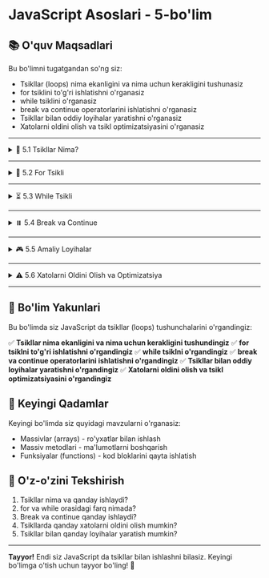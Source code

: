 # JavaScript Asoslari - 5-bo'lim

## 📚 O'quv Maqsadlari

Bu bo'limni tugatgandan so'ng siz:
- Tsikllar (loops) nima ekanligini va nima uchun kerakligini tushunasiz
- for tsiklini to'g'ri ishlatishni o'rganasiz
- while tsiklini o'rganasiz
- break va continue operatorlarini ishlatishni o'rganasiz
- Tsikllar bilan oddiy loyihalar yaratishni o'rganasiz
- Xatolarni oldini olish va tsikl optimizatsiyasini o'rganasiz

---

<details>
    <summary>🔄 5.1 Tsikllar Nima?</summary>

## 5.1 Tsikllar Nima?

### Tsikllar nima?

**Tsikllar** - JavaScript da bir xil kodni bir necha marta takrorlash uchun ishlatiladi. Tsikllar yordamida ko'p ishlarni tez va oson bajarish mumkin.

### Tsikllar nima uchun kerak?

#### 1. Takrorlanuvchi ishlar
- Bir xil amalni ko'p marta bajarish
- Ro'yxat elementlarini ko'rib chiqish
- Hisob-kitoblarni takrorlash

#### 2. Vaqt tejash
- Kodni qisqa va aniq yozish
- Xatolarni kamaytirish
- Dasturni tezlashtirish

#### 3. Amaliy loyihalar
- O'yinlarda takrorlanuvchi harakatlar
- Kalkulyatorlarda ko'p amallar
- Ma'lumotlarni tekshirish

### Tsikllar turlari

#### 1. for tsikli
- Belgilangan son marta takrorlash
- Raqamlar bilan ishlash
- Ro'yxatlar bilan ishlash

#### 2. while tsikli
- Shart to'g'ri bo'lguncha takrorlash
- Noma'lum son marta takrorlash
- Foydalanuvchi kiritishini kutish

### Tsikllar misollari

#### 1. Oddiy for tsikli
```javascript
for (let i = 1; i <= 5; i++) {
    console.log("Salom " + i);
}
```

#### 2. while tsikli
```javascript
let son = 1;
while (son <= 5) {
    console.log("Son: " + son);
    son++;
}
```


### Amaliy misol - Tsikllar asoslari
```javascript
// 1. Raqamlarni chiqarish
console.log("1 dan 10 gacha raqamlar:");
for (let i = 1; i <= 10; i++) {
    console.log(i);
}

// 2. Juft raqamlarni chiqarish
console.log("Juft raqamlar:");
for (let i = 2; i <= 20; i = i + 2) {
    console.log(i);
}

// 3. while tsikli bilan
let son = 1;
while (son <= 5) {
    console.log("While tsikli: " + son);
    son++;
}

```

### Tekshirish savollari
1. Tsikllar nima va nima uchun kerak?
2. for va while orasidagi farq nimada?
3. Tsikllar qayerda ishlatiladi?

</details>

---

<details>
    <summary>🔢 5.2 For Tsikli</summary>

## 5.2 For Tsikli

### For tsikli nima?

**For tsikli** - JavaScript da eng ko'p ishlatiladigan tsikl. Belgilangan son marta takrorlash uchun ishlatiladi.

### For tsikli tuzilishi

```javascript
for (boshlangich; shart; o'zgarish) {
    // Tsikl kodi
}
```

#### 1. Boshlangich (let i = 1)
- Tsikl o'zgaruvchisini yaratish
- Boshlangich qiymat berish
- Faqat bir marta bajariladi

#### 2. Shart (i <= 5)
- Tsikl davom etish sharti
- Har safar tekshiriladi
- true bo'lsa tsikl davom etadi

#### 3. O'zgarish (i++)
- Tsikl o'zgaruvchisini o'zgartirish
- Har tsikl oxirida bajariladi
- i++, i--, i += 2, i -= 3

### For tsikli misollari

#### 1. Oddiy for tsikli
```javascript
for (let i = 1; i <= 5; i++) {
    console.log("Tsikl: " + i);
}
```

#### 2. Teskari sanash
```javascript
for (let i = 10; i >= 1; i--) {
    console.log("Teskari: " + i);
}
```

#### 3. Qadam bilan sanash
```javascript
for (let i = 0; i <= 20; i += 2) {
    console.log("Juft son: " + i);
}
```

#### 4. Harflarni chiqarish
```javascript
for (let i = 0; i < 5; i++) {
    console.log("Harflar: " + String.fromCharCode(65 + i));
}
```

### Amaliy mashq - For tsikli
```javascript
// 1. Raqamlarni yig'ish
let yigindi = 0;
for (let i = 1; i <= 10; i++) {
    yigindi = yigindi + i;
}
console.log("1 dan 10 gacha yig'indi: " + yigindi);

// 2. Ko'paytirish jadvali
let son = 5;
console.log(son + " ning ko'paytirish jadvali:");
for (let i = 1; i <= 10; i++) {
    let natija = son * i;
    console.log(son + " × " + i + " = " + natija);
}

// 3. Juft va toq sonlar
console.log("Juft sonlar:");
for (let i = 2; i <= 20; i += 2) {
    console.log(i);
}

console.log("Toq sonlar:");
for (let i = 1; i <= 19; i += 2) {
    console.log(i);
}

// 4. Faktorial hisoblash
let n = 5;
let faktorial = 1;
for (let i = 1; i <= n; i++) {
    faktorial = faktorial * i;
}
console.log(n + "! = " + faktorial);

// 5. Daraja hisoblash
let asos = 2;
let daraja = 8;
let natija = 1;
for (let i = 1; i <= daraja; i++) {
    natija = natija * asos;
}
console.log(asos + "^" + daraja + " = " + natija);
```

### For tsikli maslahatlari

#### 1. O'zgaruvchi nomlari
```javascript
// Aniq nomlar ishlating
for (let i = 0; i < array.length; i++) // Ro'yxat uchun
for (let son = 1; son <= 10; son++)   // Raqamlar uchun
for (let yil = 2020; yil <= 2025; yil++) // Yillar uchun
```

#### 2. Shartlarni optimizatsiya qilish
```javascript
// Yaxshi
let uzunlik = array.length;
for (let i = 0; i < uzunlik; i++) {
    // kod
}

// Yomon (har safar length hisoblanadi)
for (let i = 0; i < array.length; i++) {
    // kod
}
```

#### 3. Tsikl o'zgaruvchisini ishlatish
```javascript
for (let i = 0; i < 5; i++) {
    console.log("Pozitsiya " + i + ": " + "Qiymat");
}
```

### Tekshirish savollari
1. For tsikli qanday ishlaydi?
2. For tsikli tuzilishida qanday qismlar bor?
3. For tsikli qayerda ishlatiladi?

</details>

---

<details>
    <summary>⏳ 5.3 While Tsikli</summary>

## 5.3 While Tsikli

### While tsikli nima?

**While tsikli** - shart to'g'ri bo'lguncha takrorlanadi. Shart boshida tekshiriladi.

### While tsikli tuzilishi

```javascript
while (shart) {
    // Tsikl kodi
    // O'zgaruvchini o'zgartirish kerak
}
```

### While tsikli misollari

#### 1. Oddiy while tsikli
```javascript
let son = 1;
while (son <= 5) {
    console.log("While: " + son);
    son++;
}
```

#### 2. Foydalanuvchi kiritishini kutish
```javascript
let javob = "";
while (javob != "ha") {
    javob = prompt("Dasturni tugatish uchun 'ha' yozing:");
}
console.log("Dastur tugadi!");
```

#### 3. Tasodifiy son topish
```javascript
let tasodifiySon = Math.floor(Math.random() * 10) + 1;
let taxmin = 0;

while (taxmin != tasodifiySon) {
    taxmin = parseInt(prompt("1 dan 10 gacha sonni taxmin qiling:"));
    
    if (taxmin < tasodifiySon) {
        console.log("Kattaroq son kiriting!");
    } else if (taxmin > tasodifiySon) {
        console.log("Kichikroq son kiriting!");
    }
}
console.log("To'g'ri! Tasodifiy son " + tasodifiySon + " edi!");
```


### Amaliy mashq - While tsikli
```javascript
// 1. Foydalanuvchi bilan muloqot
let ism = "";
while (ism.trim() == "") {
    ism = prompt("Ismingizni kiriting:");
    if (ism.trim() == "") {
        console.log("Ism kiritish shart!");
    }
}
console.log("Salom, " + ism + "!");

// 2. Parol tekshirish
let togridanParol = "123456";
let kiritilganParol = "";
let urinish = 0;

while (kiritilganParol != togridanParol && urinish < 3) {
    kiritilganParol = prompt("Parolni kiriting:");
    urinish++;
    
    if (kiritilganParol != togridanParol && urinish < 3) {
        console.log("Parol noto'g'ri! " + (3 - urinish) + " urinish qoldi.");
    }
}

if (kiritilganParol == togridanParol) {
    console.log("Parol to'g'ri! Xush kelibsiz!");
} else {
    console.log("3 marta noto'g'ri parol kiritildi. Dastur bloklandi!");
}

// 3. Oddiy hisoblash
let son = 1;
while (son <= 5) {
    let kvadrat = son * son;
    console.log(son + " ning kvadrati = " + kvadrat);
    son++;
}
```

### While tsikli maslahatlari

#### 1. Cheksiz tsikldan saqlanish
```javascript
// Xato - cheksiz tsikl
let son = 1;
while (son <= 5) {
    console.log(son);
    // son++; // Bu qator yo'q - cheksiz tsikl!
}

// To'g'ri
let son = 1;
while (son <= 5) {
    console.log(son);
    son++; // Har safar o'zgartirish kerak
}
```

#### 2. Shartni aniq yozish
```javascript
// Yaxshi
while (yosh >= 18 && yosh <= 65) {
    // kod
}

// Yomon
while (yosh) { // 0 bo'lsa ham false bo'ladi
    // kod
}
```

#### 3. Foydalanuvchi kiritishini tekshirish
```javascript
let son;
do {
    son = parseInt(prompt("Raqam kiriting:"));
} while (isNaN(son) || son < 1 || son > 100);
```

### Tekshirish savollari
1. While tsikli qanday ishlaydi?
2. Cheksiz tsikl nima va qanday oldini olish mumkin?
3. Foydalanuvchi kiritishini qanday tekshirish mumkin?

</details>

---

<details>
    <summary>⏸️ 5.4 Break va Continue</summary>

## 5.4 Break va Continue

### Break va Continue nima?

**Break** - tsiklni to'xtatadi va tsikldan chiqadi.
**Continue** - tsiklni davom ettirish uchun keyingi iteratsiyaga o'tadi.

### Break operatori

#### 1. For tsiklda break
```javascript
for (let i = 1; i <= 10; i++) {
    if (i == 5) {
        break; // Tsiklni to'xtatadi
    }
    console.log(i);
}
// Natija: 1, 2, 3, 4
```

#### 2. While tsiklda break
```javascript
let son = 1;
while (son <= 10) {
    if (son == 5) {
        break; // Tsiklni to'xtatadi
    }
    console.log(son);
    son++;
}
// Natija: 1, 2, 3, 4
```

### Continue operatori

#### 1. For tsiklda continue
```javascript
for (let i = 1; i <= 10; i++) {
    if (i == 5) {
        continue; // Keyingi iteratsiyaga o'tadi
    }
    console.log(i);
}
// Natija: 1, 2, 3, 4, 6, 7, 8, 9, 10
```

#### 2. While tsiklda continue
```javascript
let son = 0;
while (son < 10) {
    son++;
    if (son == 5) {
        continue; // Keyingi iteratsiyaga o'tadi
    }
    console.log(son);
}
// Natija: 1, 2, 3, 4, 6, 7, 8, 9, 10
```

### Amaliy mashq - Break va Continue
```javascript
// 1. Break bilan to'xtatish
console.log("1 dan 10 gacha raqamlar (5 da to'xtaydi):");
for (let i = 1; i <= 10; i++) {
    if (i == 5) {
        console.log("5 ga yetdim, tsiklni to'xtatyapman!");
        break;
    }
    console.log(i);
}

// 2. Continue bilan o'tkazib yuborish
console.log("Juft sonlar (continue bilan):");
for (let i = 1; i <= 10; i++) {
    if (i % 2 != 0) { // Toq sonlar
        continue; // Toq sonlarni o'tkazib yubor
    }
    console.log(i + " - juft son");
}

// 3. Foydalanuvchi kiritishini tekshirish
let yigindi = 0;
let sonlarSoni = 0;

console.log("Raqamlar kiriting (0 kiritilsa to'xtaydi):");
while (true) {
    let son = parseInt(prompt("Raqam kiriting (0 - tugash):"));
    
    if (isNaN(son)) {
        console.log("Raqam kiriting!");
        continue; // Noto'g'ri kiritishni o'tkazib yubor
    }
    
    if (son == 0) {
        break; // 0 kiritilsa tsiklni to'xtat
    }
    
    if (son < 0) {
        console.log("Manfiy sonlar qabul qilinmaydi!");
        continue; // Manfiy sonlarni o'tkazib yubor
    }
    
    yigindi += son;
    sonlarSoni++;
    console.log("Qo'shildi: " + son + " (Jami: " + yigindi + ")");
}

console.log("Yakuniy natija:");
console.log("Kiritilgan sonlar: " + sonlarSoni);
console.log("Yig'indi: " + yigindi);
if (sonlarSoni > 0) {
    console.log("O'rtacha: " + (yigindi / sonlarSoni).toFixed(2));
}

// 4. Parol tekshirish (break bilan)
let togridanParol = "123456";
let urinish = 0;
let maksimalUrinish = 3;

while (urinish < maksimalUrinish) {
    let parol = prompt("Parolni kiriting:");
    
    if (parol == togridanParol) {
        console.log("Parol to'g'ri! Xush kelibsiz!");
        break; // To'g'ri parol kiritilsa tsiklni to'xtat
    }
    
    urinish++;
    if (urinish < maksimalUrinish) {
        console.log("Parol noto'g'ri! " + (maksimalUrinish - urinish) + " urinish qoldi.");
    }
}

if (urinish >= maksimalUrinish) {
    console.log("Ko'p urinish! Dastur bloklandi!");
}
```

### Break va Continue maslahatlari

#### 1. Break ishlatish
```javascript
// Ma'lum shart bajarilganda tsiklni to'xtatish
for (let i = 0; i < array.length; i++) {
    if (array[i] == "qidirilayotgan") {
        console.log("Topildi: " + i + " pozitsiyada");
        break;
    }
}
```

#### 2. Continue ishlatish
```javascript
// Ba'zi elementlarni o'tkazib yuborish
for (let i = 1; i <= 10; i++) {
    if (i % 3 == 0) {
        continue; // 3 ga bo'linadigan sonlarni o'tkazib yubor
    }
    console.log(i);
}
```

#### 3. Tsiklni to'g'ri to'xtatish
```javascript
// Maqsadga yetganda tsiklni to'xtatish
for (let i = 1; i <= 10; i++) {
    if (i == 5) {
        break; // 5 ga yetganda tsiklni to'xtat
    }
    console.log(i);
}
```

### Tekshirish savollari
1. Break va continue orasidagi farq nimada?
2. Break qachon ishlatiladi?
3. Continue qachon ishlatiladi?

</details>

---

<details>
    <summary>🎮 5.5 Amaliy Loyihalar</summary>

## 5.5 Amaliy Loyihalar

### Loyiha 1: Son topish o'yini

```javascript
// Tasodifiy son yaratish
let tasodifiySon = Math.floor(Math.random() * 100) + 1;
let urinish = 0;
let maksimalUrinish = 7;

console.log("1 dan 100 gacha sonni toping!");
console.log("Sizda " + maksimalUrinish + " ta urinish bor.");

while (urinish < maksimalUrinish) {
    let taxmin = parseInt(prompt("Sonni taxmin qiling:"));
    urinish++;
    
    if (isNaN(taxmin) || taxmin < 1 || taxmin > 100) {
        console.log("1 dan 100 gacha raqam kiriting!");
        urinish--; // Noto'g'ri kiritish uchun urinishni kamaytirish
        continue;
    }
    
    if (taxmin == tasodifiySon) {
        console.log("Tabriklaymiz! Siz " + urinish + " urinishda topdingiz!");
        break;
    } else if (taxmin < tasodifiySon) {
        console.log("Kattaroq son kiriting!");
    } else {
        console.log("Kichikroq son kiriting!");
    }
    
    if (urinish < maksimalUrinish) {
        console.log("Qolgan urinish: " + (maksimalUrinish - urinish));
    }
}

if (urinish >= maksimalUrinish) {
    console.log("Urinishlar tugadi! To'g'ri javob: " + tasodifiySon);
}
```

### Loyiha 2: Ko'paytirish jadvali

```javascript
console.log("Ko'paytirish jadvali dasturi");

let son = parseInt(prompt("Qaysi sonning ko'paytirish jadvalini ko'rmoqchisiz?"));

if (isNaN(son) || son < 1 || son > 10) {
    console.log("1 dan 10 gacha raqam kiriting!");
} else {
    console.log(son + " ning ko'paytirish jadvali:");
    console.log("==================");
    
    for (let i = 1; i <= 10; i++) {
        let natija = son * i;
        console.log(son + " × " + i + " = " + natija);
    }
    
    console.log("==================");
}
```

### Loyiha 3: Raqamlarni yig'ish

```javascript
console.log("Raqamlarni yig'ish dasturi");

let n = parseInt(prompt("1 dan qaysi songacha yig'ish kerak?"));

if (isNaN(n) || n < 1) {
    console.log("1 dan katta raqam kiriting!");
} else {
    let yigindi = 0;
    
    for (let i = 1; i <= n; i++) {
        yigindi = yigindi + i;
    }
    
    console.log("1 dan " + n + " gacha yig'indi: " + yigindi);
}
```

### Loyiha 4: Juft va toq sonlar

```javascript
console.log("Juft va toq sonlarni chiqarish dasturi");

let n = parseInt(prompt("1 dan qaysi songacha chiqarish kerak?"));

if (isNaN(n) || n < 1) {
    console.log("1 dan katta raqam kiriting!");
} else {
    console.log("Juft sonlar:");
    for (let i = 2; i <= n; i = i + 2) {
        console.log(i);
    }
    
    console.log("Toq sonlar:");
    for (let i = 1; i <= n; i = i + 2) {
        console.log(i);
    }
}
```

### Amaliy mashq - Loyihalarni kengaytirish

#### 1. Son topish o'yinini yaxshilang
- Urinishlar sonini kamaytiring (5 ga)
- Yaxshi natija uchun tabrik xabari qo'shing

#### 2. Ko'paytirish jadvalini yaxshilang
- Barcha jadvallarni bir vaqtda ko'rsatish
- Har bir jadval uchun alohida sarlavha

#### 3. Raqamlarni yig'ishni yaxshilang
- Juft sonlarni alohida yig'ish
- Toq sonlarni alohida yig'ish

### Tekshirish savollari
1. Qanday loyihalarda tsikllar ishlatiladi?
2. For va while tsikllarini qachon ishlatish kerak?
3. Break va continue qanday ishlaydi?

</details>

---

<details>
    <summary>⚠️ 5.6 Xatolarni Oldini Olish va Optimizatsiya</summary>

## 5.6 Xatolarni Oldini Olish va Optimizatsiya

### Tsikllarda xato turlari

#### 1. Cheksiz tsikllar
```javascript
// Xato - cheksiz tsikl
let son = 1;
while (son <= 5) {
    console.log(son);
    // son++; // Bu qator yo'q!
}

// To'g'ri
let son = 1;
while (son <= 5) {
    console.log(son);
    son++; // Har safar o'zgartirish kerak
}
```

#### 2. Noto'g'ri shartlar
```javascript
// Xato - shart hech qachon false bo'lmaydi
for (let i = 1; i > 0; i++) {
    console.log(i); // Cheksiz tsikl
}

// To'g'ri
for (let i = 1; i <= 10; i++) {
    console.log(i);
}
```

#### 3. O'zgaruvchini noto'g'ri ishlatish
```javascript
// Xato - i ni tsikl tashqarisida ishlatish
for (let i = 1; i <= 5; i++) {
    console.log(i);
}
console.log(i); // i mavjud emas!

// To'g'ri
let i;
for (i = 1; i <= 5; i++) {
    console.log(i);
}
console.log("Oxirgi qiymat: " + i);
```

### Optimizatsiya usullari

#### 1. Shartlarni optimizatsiya qilish
```javascript
// Yomon - har safar array.length hisoblanadi
for (let i = 0; i < array.length; i++) {
    // kod
}

// Yaxshi - uzunlik bir marta hisoblanadi
let uzunlik = array.length;
for (let i = 0; i < uzunlik; i++) {
    // kod
}
```

#### 2. Erta chiqish
```javascript
// Maqsadga yetganda tsiklni to'xtatish
for (let i = 0; i < array.length; i++) {
    if (array[i] == "qidirilayotgan") {
        console.log("Topildi: " + i);
        break; // Keyingi elementlarni tekshirmaslik
    }
}
```

#### 3. Keraksiz tekshirishlarni oldini olish
```javascript
// Yomon
for (let i = 1; i <= 100; i++) {
    if (i % 2 == 0) {
        console.log(i);
    }
}

// Yaxshi
for (let i = 2; i <= 100; i += 2) {
    console.log(i);
}
```

### Amaliy mashq - Optimizatsiya
```javascript
// 1. Optimizatsiya qilingan son topish o'yini
let tasodifiySon = Math.floor(Math.random() * 100) + 1;
let urinish = 0;
let maksimalUrinish = 7;
let topildi = false;

console.log("1 dan 100 gacha sonni toping!");
console.log("Sizda " + maksimalUrinish + " ta urinish bor.");

while (urinish < maksimalUrinish && !topildi) {
    let taxmin = parseInt(prompt("Sonni taxmin qiling:"));
    urinish++;
    
    // Input tekshirish
    if (isNaN(taxmin) || taxmin < 1 || taxmin > 100) {
        console.log("1 dan 100 gacha raqam kiriting!");
        urinish--; // Noto'g'ri kiritish uchun urinishni kamaytirish
        continue;
    }
    
    // Natijani tekshirish
    if (taxmin == tasodifiySon) {
        console.log("Tabriklaymiz! Siz " + urinish + " urinishda topdingiz!");
        topildi = true;
    } else if (taxmin < tasodifiySon) {
        console.log("Kattaroq son kiriting!");
    } else {
        console.log("Kichikroq son kiriting!");
    }
    
    // Qolgan urinishlarni ko'rsatish
    if (!topildi && urinish < maksimalUrinish) {
        console.log("Qolgan urinish: " + (maksimalUrinish - urinish));
    }
}

// Yakuniy natija
if (!topildi) {
    console.log("Urinishlar tugadi! To'g'ri javob: " + tasodifiySon);
}

// 2. Optimizatsiya qilingan faktorial
function faktorial(n) {
    if (n < 0 || n > 20) {
        return "Noto'g'ri qiymat!";
    }
    
    if (n == 0 || n == 1) {
        return 1;
    }
    
    let natija = 1;
    for (let i = 2; i <= n; i++) {
        natija *= i;
    }
    return natija;
}

// Test
console.log("Faktorial test:");
for (let i = 0; i <= 5; i++) {
    console.log(i + "! = " + faktorial(i));
}

// 3. Optimizatsiya qilingan juft sonlar
let n = 20;

console.log("Juft sonlar:");
for (let i = 2; i <= n; i = i + 2) {
    console.log(i);
}

console.log("Toq sonlar:");
for (let i = 1; i <= n; i = i + 2) {
    console.log(i);
}
```

### Optimizatsiya maslahatlari

#### 1. Tsikl turini to'g'ri tanlash
```javascript
// Belgilangan son marta - for tsikli
for (let i = 0; i < 10; i++) {
    // kod
}

// Shartli takrorlash - while tsikli
while (shart) {
    // kod
}

// Kamida bir marta - do-while tsikli
do {
    // kod
} while (shart);
```

#### 2. Keraksiz hisob-kitoblarni oldini olish
```javascript
// Yomon - har safar length hisoblanadi
for (let i = 0; i < 10; i++) {
    console.log(i);
}

// Yaxshi - o'zgaruvchi ishlatish
let n = 10;
for (let i = 0; i < n; i++) {
    console.log(i);
}
```

#### 3. Xotira samaradorligi
```javascript
// Yomon - har safar yangi o'zgaruvchi
for (let i = 0; i < 1000; i++) {
    let natija = i * 2;
    console.log(natija);
}

// Yaxshi - o'zgaruvchini qayta ishlatish
let natija;
for (let i = 0; i < 1000; i++) {
    natija = i * 2;
    console.log(natija);
}
```

### Tekshirish savollari
1. Tsikllarda qanday xatolar bo'lishi mumkin?
2. Cheksiz tsikl nima va qanday oldini olish mumkin?
3. Tsikllarni qanday optimizatsiya qilish mumkin?

</details>

---

## 🎯 Bo'lim Yakunlari

Bu bo'limda siz JavaScript da tsikllar (loops) tushunchalarini o'rgandingiz:

✅ **Tsikllar nima ekanligini va nima uchun kerakligini tushundingiz**
✅ **for tsiklni to'g'ri ishlatishni o'rgandingiz**
✅ **while tsiklni o'rgandingiz**
✅ **break va continue operatorlarini ishlatishni o'rgandingiz**
✅ **Tsikllar bilan oddiy loyihalar yaratishni o'rgandingiz**
✅ **Xatolarni oldini olish va tsikl optimizatsiyasini o'rgandingiz**

## 🚀 Keyingi Qadamlar

Keyingi bo'limda siz quyidagi mavzularni o'rganasiz:
- Massivlar (arrays) - ro'yxatlar bilan ishlash
- Massiv metodlari - ma'lumotlarni boshqarish
- Funksiyalar (functions) - kod bloklarini qayta ishlatish

## 📝 O'z-o'zini Tekshirish

1. Tsikllar nima va qanday ishlaydi?
2. for va while orasidagi farq nimada?
3. Break va continue qanday ishlaydi?
4. Tsikllarda qanday xatolarni oldini olish mumkin?
5. Tsikllar bilan qanday loyihalar yaratish mumkin?

---

**Tayyor!** Endi siz JavaScript da tsikllar bilan ishlashni bilasiz. Keyingi bo'limga o'tish uchun tayyor bo'ling! 🎉
